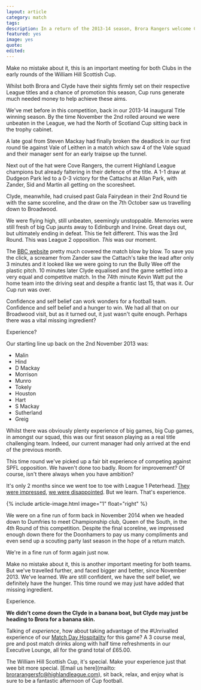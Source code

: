 ```yaml
---
layout: article
category: match
tags: 
description: In a return of the 2013-14 season, Brora Rangers welcome Clyde FC to Dudgeon Park in the 2nd Round of the Scottish Cup.
featured: yes
image: yes
quote:
edited: 
---
```

Make no mistake about it, this is an important meeting for both Clubs in the early rounds of the William Hill Scottish Cup.

Whilst both Brora and Clyde have their sights firmly set on their respective League titles and a chance of promotion this season, Cup runs generate much needed money to help achieve these aims.

We've met before in this competition, back in our 2013-14 inaugural Title winning season. By the time November the 2nd rolled around we were unbeaten in the League, we had the North of Scotland Cup sitting back in the trophy cabinet.

A late goal from Steven Mackay had finally broken the deadlock in our first round tie against Vale of Leithen in a match which saw 4 of the Vale squad and their manager sent for an early traipse up the tunnel.

Next out of the hat were Cove Rangers, the current Highland League champions but already faltering in their defence of the title. A 1-1 draw at Dudgeon Park led to a 0-3 victory for the Cattachs at Allan Park, with Zander, Sid and Martin all getting on the scoresheet.

Clyde, meanwhile, had cruised past Gala Fairydean in their 2nd Round tie with the same scoreline, and the draw on the 7th October saw us travelling down to Broadwood.

We were flying high, still unbeaten, seemingly unstoppable. Memories were still fresh of big Cup jaunts away to Edinburgh and Irvine. Great days out, but ultimately ending in defeat. This tie felt different. This was the 3rd Round. This was League 2 opposition. *This* was our moment.

The [BBC website](http://www.bbc.co.uk/sport/football/24681564) pretty much covered the match blow by blow. To save you the click, a screamer from Zander saw the Cattach's take the lead after only 3 minutes and it looked like we were going to run the Bully Wee off the plastic pitch. 10 minutes later Clyde equalised and the game settled into a very equal and competitve match. In the 74th minute Kevin Watt put the home team into the driving seat and despite a frantic last 15, that was it. Our Cup run was over.

Confidence and self belief can work wonders for a football team. Confidence and self belief and a hunger to win. We had all that on our Broadwood visit, but as it turned out, it just wasn't quite enough. Perhaps there was a vital missing ingredient?

Experience?

Our starting line up back on the 2nd November 2013 was:

- Malin
- Hind
- D Mackay
- Morrison
- Munro
- Tokely
- Houston
- Hart
- S Mackay
- Sutherland
- Greig

Whilst there was obviously plenty experience of big games, big Cup games, in amongst our squad, this was our first season playing as a real title challenging team. Indeed, our current manager had only arrived at the end of the previous month.

This time round we've picked up a fair bit experience of competing against SPFL opposition. We haven't done too badly. Room for improvement? Of course, isn't there always when you have ambition?

It's only 2 months since we went toe to toe with League 1 Peterhead. [They were impressed](http://www.peterheadfc.com/matches/item/1614-peterhead-progress-after-fighting-back-to-stun-brora), [we were disappointed](/2016/08/16/peterhead-away-report/). But we learn. That's experience.

{% include article-image.html image="1" float="right" %}

We were on a fine run of form back in November 2014 when we headed down to Dumfries to meet Championship club, Queen of the South, in the 4th Round of this competition. Despite the final scoreline, we impressed enough down there for the Doonhamers to pay us many compliments and even send up a scouting party last season in the hope of a return match.

We're in a fine run of form again just now.

Make no mistake about it, this is another important meeting for both teams. But we've travelled further, and faced bigger and better, since November 2013. We've learned. We are still confident, we have the self belief, we definitely have the hunger. This time round we may just have added that missing ingredient.

Experience.

**We didn't come down the Clyde in a banana boat, but Clyde may just be heading to Brora for a banana skin.**

Talking of *experience*, how about taking advantage of the #Unrivalled experience of our [Match Day Hospitality](/2016/10/13/clyde-hospitality/) for this game? A 3 course meal, pre and post match drinks along with half time refreshments in our Executive Lounge, all for the grand total of £65.00. 

The William Hill Scottish Cup, it's special. Make your experience just that wee bit more special. [Email us here](mailto: brorarangersfc@highlandleague.com), sit back, relax, and enjoy what is sure to be a fantastic afternoon of Cup football.